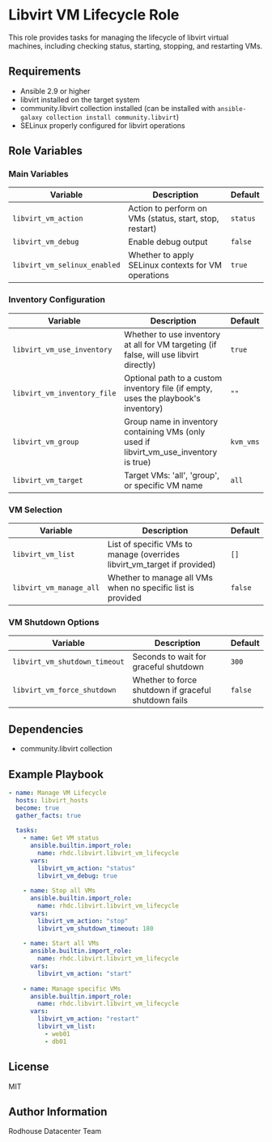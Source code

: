 # Libvirt VM Lifecycle Role

This role provides tasks for managing the lifecycle of libvirt virtual machines, including checking status, starting, stopping, and restarting VMs.

## Requirements

- Ansible 2.9 or higher
- libvirt installed on the target system
- community.libvirt collection installed (can be installed with `ansible-galaxy collection install community.libvirt`)
- SELinux properly configured for libvirt operations

## Role Variables

### Main Variables

| Variable | Description | Default |
|----------|-------------|---------|
| `libvirt_vm_action` | Action to perform on VMs (status, start, stop, restart) | `status` |
| `libvirt_vm_debug` | Enable debug output | `false` |
| `libvirt_vm_selinux_enabled` | Whether to apply SELinux contexts for VM operations | `true` |

### Inventory Configuration

| Variable | Description | Default |
|----------|-------------|---------|
| `libvirt_vm_use_inventory` | Whether to use inventory at all for VM targeting (if false, will use libvirt directly) | `true` |
| `libvirt_vm_inventory_file` | Optional path to a custom inventory file (if empty, uses the playbook's inventory) | `""` |
| `libvirt_vm_group` | Group name in inventory containing VMs (only used if libvirt_vm_use_inventory is true) | `kvm_vms` |
| `libvirt_vm_target` | Target VMs: 'all', 'group', or specific VM name | `all` |

### VM Selection

| Variable | Description | Default |
|----------|-------------|---------|
| `libvirt_vm_list` | List of specific VMs to manage (overrides libvirt_vm_target if provided) | `[]` |
| `libvirt_vm_manage_all` | Whether to manage all VMs when no specific list is provided | `false` |

### VM Shutdown Options

| Variable | Description | Default |
|----------|-------------|---------|
| `libvirt_vm_shutdown_timeout` | Seconds to wait for graceful shutdown | `300` |
| `libvirt_vm_force_shutdown` | Whether to force shutdown if graceful shutdown fails | `false` |

## Dependencies

- community.libvirt collection

## Example Playbook

```yaml
- name: Manage VM Lifecycle
  hosts: libvirt_hosts
  become: true
  gather_facts: true
  
  tasks:
    - name: Get VM status
      ansible.builtin.import_role:
        name: rhdc.libvirt.libvirt_vm_lifecycle
      vars:
        libvirt_vm_action: "status"
        libvirt_vm_debug: true
        
    - name: Stop all VMs
      ansible.builtin.import_role:
        name: rhdc.libvirt.libvirt_vm_lifecycle
      vars:
        libvirt_vm_action: "stop"
        libvirt_vm_shutdown_timeout: 180
        
    - name: Start all VMs
      ansible.builtin.import_role:
        name: rhdc.libvirt.libvirt_vm_lifecycle
      vars:
        libvirt_vm_action: "start"
        
    - name: Manage specific VMs
      ansible.builtin.import_role:
        name: rhdc.libvirt.libvirt_vm_lifecycle
      vars:
        libvirt_vm_action: "restart"
        libvirt_vm_list:
          - web01
          - db01
```

## License

MIT

## Author Information

Rodhouse Datacenter Team
